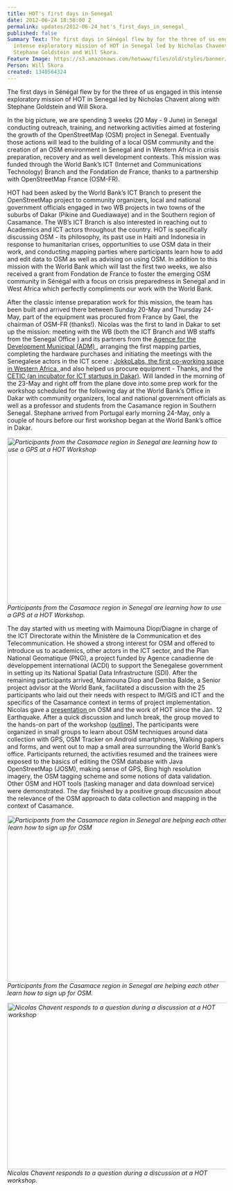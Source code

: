```yaml
---
title: HOT's first days in Senegal
date: 2012-06-24 18:58:00 Z
permalink: updates/2012-06-24_hot's_first_days_in_senegal_
published: false
Summary Text: The first days in Sénégal flew by for the three of us engaged in this
  intense exploratory mission of HOT in Senegal led by Nicholas Chavent along with
  Stephane Goldstein and Will Skora.
Feature Image: https://s3.amazonaws.com/hotwww/files/old/styles/banner/public/DSCN0003.JPG
Person: Will Skora
created: 1340564324
---
```


<p>The first days in Sénégal flew by for the three of us engaged in this intense exploratory mission of HOT in Senegal led by Nicholas Chavent along with Stephane Goldstein and Will Skora.<!--break--></p><p>In the big picture, we are spending 3 weeks (20 May - 9 June) in Senegal conducting outreach, training, and networking activities aimed at fostering the growth of the OpenStreetMap (OSM) project in Senegal. Eventually those actions will lead to the building of a local OSM community and the creation of an OSM environment in Senegal and in Western Africa in crisis preparation, recovery and as well development contexts. This mission was funded through the World Bank’s ICT (Internet and Communications Technology) Branch and the Fondation de France, thanks to a partnership with OpenStreetMap France (OSM-FR).</p><p>HOT had been asked by the World Bank’s ICT Branch to present the OpenStreetMap project to community organizers, local and national government officials engaged in two WB projects in two towns of the suburbs of Dakar (Pikine and Guediawaye) and in the Southern region of Casamance. The WB’s ICT Branch is also interested in reaching out to Academics and ICT actors throughout the country. HOT is specifically discussing OSM - its philosophy, its past use in Haiti and Indonesia in response to humanitarian crises, opportunities to use OSM data in their work, and conducting mapping parties where participants learn how to add and edit data to OSM as well as advising on using OSM. In addition to this mission with the World Bank which will last the first two weeks, we also received a grant from Fondation de France to foster the emerging OSM community in Sénégal with a focus on crisis preparedness in Senegal and in West Africa which perfectly compliments our work with the World Bank.</p><p>After the classic intense preparation work for this mission, the team has been built and arrived there between Sunday 20-May and Thursday 24-May, part of the equipment was procured from France by Gael, the chairman of OSM-FR (thanks!). Nicolas was the first to land in Dakar to set up the mission: meeting with the WB (both the ICT Branch and WB staffs from the Senegal Office ) and its partners from the <a href="http://www.adm.sn/"> Agence for the Development Municipal (ADM) </a>, arranging the first mapping parties, completing the hardware purchases and initiating the meetings with the Senegalese actors in the ICT scene : <a href="http://www.jokkolabs.net/"> JokkoLabs, the first co-working space in Western Africa, </a>and also helped us procure equipment - Thanks, and the <a href="http://www.cticdakar.com/">CETIC (an incubator for ICT startups in Dakar)</a>. Will landed in the morning of the 23-May and right off from the plane dove into some prep work for the workshop scheduled for the following day at the World Bank’s Office in Dakar with community organizers, local and national government officials as well as a professor and students from the Casamance region in Southern Senegal. Stephane arrived from Portugal early morning 24-May, only a couple of hours before our first workshop began at the World Bank’s office in Dakar.</p><p><em><img class="image-large" title="Participants from the Casamace region in Senegal are learning how to use a GPS at a HOT Workshop" src="https://s3.amazonaws.com/hotwww/files/old/styles/large/public/DSCN0003.JPG?itok=woZvmOP0" alt="Participants from the Casamace region in Senegal are learning how to use a GPS at a HOT Workshop" height="383" width="510"><br>Participants from the Casamace region in Senegal are learning how to use a GPS at a HOT Workshop.</em></p><p>The day started with us meeting with Maimouna Diop/Diagne in charge of the ICT Directorate within the Ministère de la Communication et des Telecommunication. He showed a strong interest for OSM and offered to introduce us to academics, other actors in the ICT sector, and the Plan National Geomatique (PNG), a project funded by Agence canadienne de développement international (ACDI) to support the Senegalese government in setting up its National Spatial Data Infrastructure (SDI). After the remaining participants arrived, Maimouna Diop and Demba Balde, a Senior project advisor at the World Bank, facilitated a discussion with the 25 participants who laid out their needs with respect to IM/GIS and ICT and the specifics of the Casamance context in terms of project implementation. Nicolas gave a <a href="https://docs.google.com/presentation/d/1wCk-dMhIC6ob7vHmo_2CPNwsRJ5KrbyleTH68ZMHnRY/edit#slide=id.p16"> presentation </a> on OSM and the work of HOT since the Jan. 12 Earthquake. After a quick discussion and lunch break, the group moved to the hands-on part of the workshop (<a href="https://docs.google.com/document/d/1R8jFW85bs2aOVbDXYaYfxPi434B95QJtEpmFdexHNws/edit#heading=h.sn6bkkckj8uc">outline</a>), The participants were organized in small groups to learn about OSM techniques around data collection with GPS, OSM Tracker on Android smartphones, Walking papers and forms, and went out to map a small area surrounding the World Bank’s office. Participants returned, the activities resumed and the trainees were exposed to the basics of editing the OSM database with Java OpenStreetMap (JOSM), making sense of GPS, Bing high resolution imagery, the OSM tagging scheme and some notions of data validation. Other OSM and HOT tools (tasking manager and data download service) were demonstrated. The day finished by a positive group discussion about the relevance of the OSM approach to data collection and mapping in the context of Casamance.</p><p><em><img class="image-large" title=" Participants from the Casamace region in Senegal are helping each other learn how to sign up for OSM" src="https://s3.amazonaws.com/hotwww/files/old/styles/large/public/DSCN0004.JPG?itok=31mFaXEB" alt=" Participants from the Casamace region in Senegal are helping each other learn how to sign up for OSM" height="383" width="510"><br>Participants from the Casamace region in Senegal are helping each other learn how to sign up for OSM. </em></p><p><em><img class="image-large" title="Nicolas Chavent responds to a question during a discussion at a HOT workshop" src="https://s3.amazonaws.com/hotwww/files/old/styles/large/public/DSCN0006.JPG?itok=KhzaRRhT" alt="Nicolas Chavent responds to a question during a discussion at a HOT workshop" height="383" width="510"><br>Nicolas Chavent responds to a question during a discussion at a HOT workshop.</em></p>

